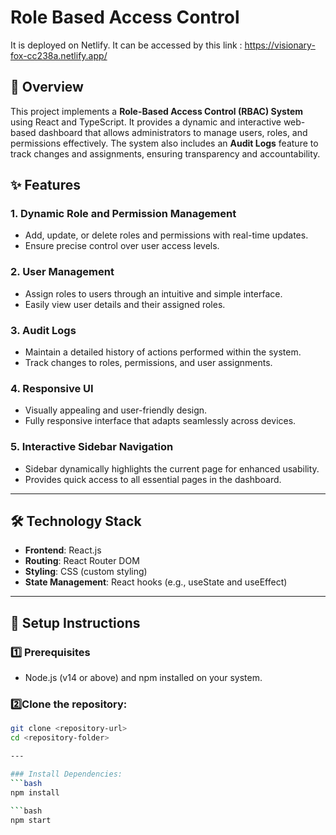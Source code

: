 # Role Based Access Control 

It is deployed on Netlify.
It can be accessed by this link : https://visionary-fox-cc238a.netlify.app/

## 📖 Overview
This project implements a **Role-Based Access Control (RBAC) System** using React and TypeScript. It provides a dynamic and interactive web-based dashboard that allows administrators to manage users, roles, and permissions effectively. The system also includes an **Audit Logs** feature to track changes and assignments, ensuring transparency and accountability.

## ✨ Features

### 1. Dynamic Role and Permission Management
- Add, update, or delete roles and permissions with real-time updates.
- Ensure precise control over user access levels.

### 2. User Management
- Assign roles to users through an intuitive and simple interface.
- Easily view user details and their assigned roles.

### 3. Audit Logs
- Maintain a detailed history of actions performed within the system.
- Track changes to roles, permissions, and user assignments.

### 4. Responsive UI
- Visually appealing and user-friendly design.
- Fully responsive interface that adapts seamlessly across devices.

### 5. Interactive Sidebar Navigation
- Sidebar dynamically highlights the current page for enhanced usability.
- Provides quick access to all essential pages in the dashboard.

---

## 🛠️ Technology Stack

- **Frontend**: React.js
- **Routing**: React Router DOM
- **Styling**: CSS (custom styling)
- **State Management**: React hooks (e.g., useState and useEffect)

---

## 🚀 Setup Instructions

### 1️⃣ Prerequisites
- Node.js (v14 or above) and npm installed on your system.

### 2️⃣Clone the repository:
   ```bash
   git clone <repository-url>
   cd <repository-folder>

---

### Install Dependencies:
   ```bash
   npm install

   ```bash
   npm start
